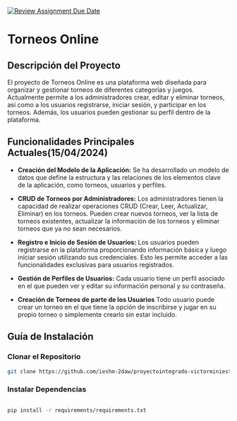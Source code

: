 [![Review Assignment Due Date](https://classroom.github.com/assets/deadline-readme-button-24ddc0f5d75046c5622901739e7c5dd533143b0c8e959d652212380cedb1ea36.svg)](https://classroom.github.com/a/zSeAaPCY)

# Torneos Online

## Descripción del Proyecto

El proyecto de Torneos Online es una plataforma web diseñada para organizar y gestionar torneos de diferentes categorías y juegos. Actualmente permite a los administradores crear, editar y eliminar torneos, así como a los usuarios registrarse, iniciar sesión, y participar en los torneos. Además, los usuarios pueden gestionar su perfil dentro de la plataforma.

## Funcionalidades Principales Actuales(15/04/2024)

- **Creación del Modelo de la Aplicación:** Se ha desarrollado un modelo de datos que define la estructura y las relaciones de los elementos clave de la aplicación, como torneos, usuarios y perfiles.

- **CRUD de Torneos por Administradores:** Los administradores tienen la capacidad de realizar operaciones CRUD (Crear, Leer, Actualizar, Eliminar) en los torneos. Pueden crear nuevos torneos, ver la lista de torneos existentes, actualizar la información de los torneos y eliminar torneos que ya no sean necesarios.

- **Registro e Inicio de Sesión de Usuarios:** Los usuarios pueden registrarse en la plataforma proporcionando información básica y luego iniciar sesión utilizando sus credenciales. Esto les permite acceder a las funcionalidades exclusivas para usuarios registrados.

- **Gestión de Perfiles de Usuarios:** Cada usuario tiene un perfil asociado en el que pueden ver y editar su información personal y su contraseña.

- **Creación de Torneos de parte de los Usuarios** Todo usuario puede crear un torneo en el que tiene la opción de inscribirse y jugar en su propio torneo o simplemente crearlo sin estar incluido.

## Guía de Instalación

### Clonar el Repositorio
```bash
git clone https://github.com/ieshm-2daw/proyectointegrado-victorminiesta.git
```
### Instalar Dependencias

```bash

pip install -r requirements/requirements.txt

```